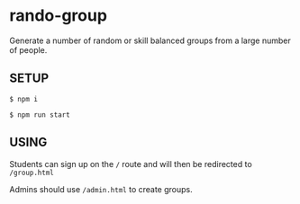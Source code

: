 # rando-group

Generate a number of random or skill balanced groups from a large number of people.

## SETUP

```
$ npm i
```

```
$ npm run start
```

## USING

Students can sign up on the `/` route and will then be redirected to `/group.html`

Admins should use `/admin.html` to create groups.
